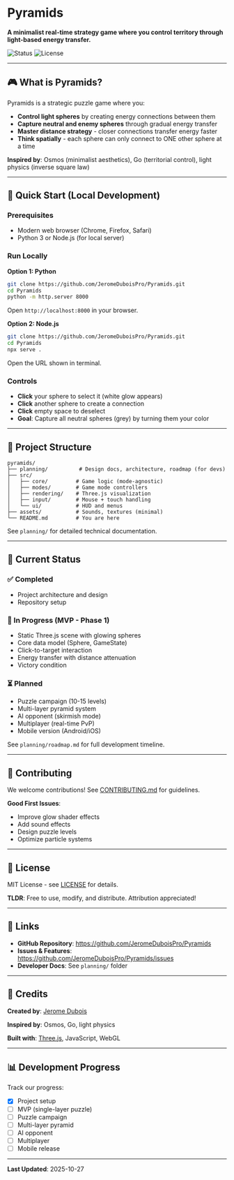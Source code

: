 # Pyramids

**A minimalist real-time strategy game where you control territory through light-based energy transfer.**

![Status](https://img.shields.io/badge/status-MVP%20in%20progress-yellow)
![License](https://img.shields.io/badge/license-MIT-blue)

---

## 🎮 What is Pyramids?

Pyramids is a strategic puzzle game where you:
- **Control light spheres** by creating energy connections between them
- **Capture neutral and enemy spheres** through gradual energy transfer
- **Master distance strategy** - closer connections transfer energy faster
- **Think spatially** - each sphere can only connect to ONE other sphere at a time

**Inspired by**: Osmos (minimalist aesthetics), Go (territorial control), light physics (inverse square law)

---

## 🚀 Quick Start (Local Development)

### Prerequisites
- Modern web browser (Chrome, Firefox, Safari)
- Python 3 or Node.js (for local server)

### Run Locally

**Option 1: Python**
```bash
git clone https://github.com/JeromeDuboisPro/Pyramids.git
cd Pyramids
python -m http.server 8000
```

Open `http://localhost:8000` in your browser.

**Option 2: Node.js**
```bash
git clone https://github.com/JeromeDuboisPro/Pyramids.git
cd Pyramids
npx serve .
```

Open the URL shown in terminal.

### Controls
- **Click** your sphere to select it (white glow appears)
- **Click** another sphere to create a connection
- **Click** empty space to deselect
- **Goal**: Capture all neutral spheres (grey) by turning them your color

---

## 📁 Project Structure

```
pyramids/
├── planning/          # Design docs, architecture, roadmap (for devs)
├── src/
│   ├── core/         # Game logic (mode-agnostic)
│   ├── modes/        # Game mode controllers
│   ├── rendering/    # Three.js visualization
│   ├── input/        # Mouse + touch handling
│   └── ui/           # HUD and menus
├── assets/           # Sounds, textures (minimal)
└── README.md         # You are here
```

See `planning/` for detailed technical documentation.

---

## 🎯 Current Status

### ✅ Completed
- Project architecture and design
- Repository setup

### 🔄 In Progress (MVP - Phase 1)
- Static Three.js scene with glowing spheres
- Core data model (Sphere, GameState)
- Click-to-target interaction
- Energy transfer with distance attenuation
- Victory condition

### ⏳ Planned
- Puzzle campaign (10-15 levels)
- Multi-layer pyramid system
- AI opponent (skirmish mode)
- Multiplayer (real-time PvP)
- Mobile version (Android/iOS)

See `planning/roadmap.md` for full development timeline.

---

## 🤝 Contributing

We welcome contributions! See [CONTRIBUTING.md](CONTRIBUTING.md) for guidelines.

**Good First Issues**:
- Improve glow shader effects
- Add sound effects
- Design puzzle levels
- Optimize particle systems

---

## 📜 License

MIT License - see [LICENSE](LICENSE) for details.

**TLDR**: Free to use, modify, and distribute. Attribution appreciated!

---

## 🔗 Links

- **GitHub Repository**: https://github.com/JeromeDuboisPro/Pyramids
- **Issues & Features**: https://github.com/JeromeDuboisPro/Pyramids/issues
- **Developer Docs**: See `planning/` folder

---

## 🎨 Credits

**Created by**: [Jerome Dubois](https://github.com/JeromeDuboisPro)

**Inspired by**: Osmos, Go, light physics

**Built with**: [Three.js](https://threejs.org/), JavaScript, WebGL

---

## 📊 Development Progress

Track our progress:
- [x] Project setup
- [ ] MVP (single-layer puzzle)
- [ ] Puzzle campaign
- [ ] Multi-layer pyramid
- [ ] AI opponent
- [ ] Multiplayer
- [ ] Mobile release

---

**Last Updated**: 2025-10-27
